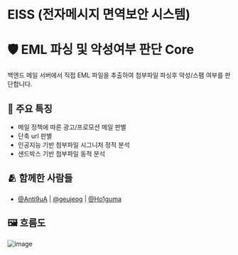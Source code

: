 # EISS (전자메시지 면역보안 시스템)

# 🛡️ EML 파싱 및 악성여부 판단 Core

백엔드 메일 서버에서 직접 EML 파일을 추출하여 첨부파일 파싱후 악성/스팸 여부를 판단합니다.


## :pushpin: 주요 특징

- 메일 정책에 따른 광고/프로모션 메일 판별
- 단축 url 판별
- 인공지능 기반 첨부파일 시그니처 정적 분석
- 샌드박스 기반 첨부파일 동적 분석


## :people_hugging: 함께한 사람들

- [@Anti9uA](https://github.com/Anti9uA) | [@geujeog](https://github.com/geujeog) | [@Ho1guma](https://github.com/Ho1guma)


## :framed_picture: 흐름도

![image](https://user-images.githubusercontent.com/52993882/167449740-aca5955c-963b-4fa8-9519-98b4ab98a7cf.png)
